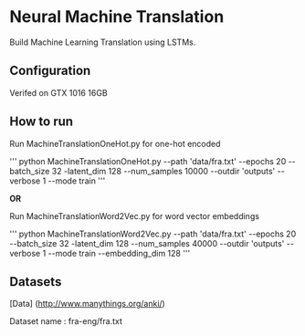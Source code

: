 # Neural Machine Translation
Build Machine Learning Translation using LSTMs.

## Configuration
Verifed on GTX 1016 16GB

## How to run
Run MachineTranslationOneHot.py for one-hot encoded 

'''
python MachineTranslationOneHot.py --path 'data/fra.txt' --epochs 20 --batch_size 32 -latent_dim 128 --num_samples 10000 --outdir 'outputs' --verbose 1 --mode train
'''

__OR__ 

Run MachineTranslationWord2Vec.py for word vector embeddings

'''
python MachineTranslationWord2Vec.py --path 'data/fra.txt' --epochs 20 --batch_size 32 -latent_dim 128 --num_samples 40000 --outdir 'outputs' --verbose 1 --mode train --embedding_dim 128
'''

## Datasets
[Data] (http://www.manythings.org/anki/)

Dataset name : fra-eng/fra.txt